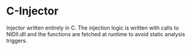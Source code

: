 # C-Injector
Injector written entirely in C. The injection logic is written with calls to NtDll.dll and the functions are fetched at runtime to avoid static analysis triggers.
